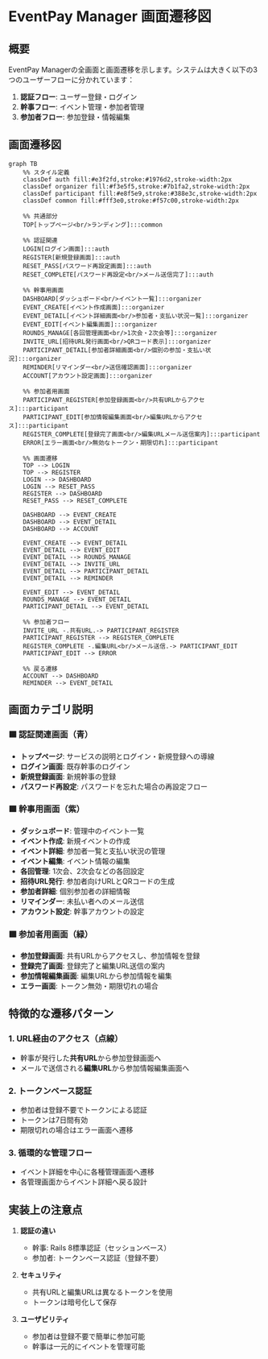 # EventPay Manager 画面遷移図

## 概要
EventPay Managerの全画面と画面遷移を示します。システムは大きく以下の3つのユーザーフローに分かれています：

1. **認証フロー**: ユーザー登録・ログイン
2. **幹事フロー**: イベント管理・参加者管理
3. **参加者フロー**: 参加登録・情報編集

## 画面遷移図

```mermaid
graph TB
    %% スタイル定義
    classDef auth fill:#e3f2fd,stroke:#1976d2,stroke-width:2px
    classDef organizer fill:#f3e5f5,stroke:#7b1fa2,stroke-width:2px
    classDef participant fill:#e8f5e9,stroke:#388e3c,stroke-width:2px
    classDef common fill:#fff3e0,stroke:#f57c00,stroke-width:2px

    %% 共通部分
    TOP[トップページ<br/>ランディング]:::common
    
    %% 認証関連
    LOGIN[ログイン画面]:::auth
    REGISTER[新規登録画面]:::auth
    RESET_PASS[パスワード再設定画面]:::auth
    RESET_COMPLETE[パスワード再設定<br/>メール送信完了]:::auth
    
    %% 幹事用画面
    DASHBOARD[ダッシュボード<br/>イベント一覧]:::organizer
    EVENT_CREATE[イベント作成画面]:::organizer
    EVENT_DETAIL[イベント詳細画面<br/>参加者・支払い状況一覧]:::organizer
    EVENT_EDIT[イベント編集画面]:::organizer
    ROUNDS_MANAGE[各回管理画面<br/>1次会・2次会等]:::organizer
    INVITE_URL[招待URL発行画面<br/>QRコード表示]:::organizer
    PARTICIPANT_DETAIL[参加者詳細画面<br/>個別の参加・支払い状況]:::organizer
    REMINDER[リマインダー<br/>送信確認画面]:::organizer
    ACCOUNT[アカウント設定画面]:::organizer
    
    %% 参加者用画面
    PARTICIPANT_REGISTER[参加登録画面<br/>共有URLからアクセス]:::participant
    PARTICIPANT_EDIT[参加情報編集画面<br/>編集URLからアクセス]:::participant
    REGISTER_COMPLETE[登録完了画面<br/>編集URLメール送信案内]:::participant
    ERROR[エラー画面<br/>無効なトークン・期限切れ]:::participant
    
    %% 画面遷移
    TOP --> LOGIN
    TOP --> REGISTER
    LOGIN --> DASHBOARD
    LOGIN --> RESET_PASS
    REGISTER --> DASHBOARD
    RESET_PASS --> RESET_COMPLETE
    
    DASHBOARD --> EVENT_CREATE
    DASHBOARD --> EVENT_DETAIL
    DASHBOARD --> ACCOUNT
    
    EVENT_CREATE --> EVENT_DETAIL
    EVENT_DETAIL --> EVENT_EDIT
    EVENT_DETAIL --> ROUNDS_MANAGE
    EVENT_DETAIL --> INVITE_URL
    EVENT_DETAIL --> PARTICIPANT_DETAIL
    EVENT_DETAIL --> REMINDER
    
    EVENT_EDIT --> EVENT_DETAIL
    ROUNDS_MANAGE --> EVENT_DETAIL
    PARTICIPANT_DETAIL --> EVENT_DETAIL
    
    %% 参加者フロー
    INVITE_URL -.共有URL.-> PARTICIPANT_REGISTER
    PARTICIPANT_REGISTER --> REGISTER_COMPLETE
    REGISTER_COMPLETE -.編集URL<br/>メール送信.-> PARTICIPANT_EDIT
    PARTICIPANT_EDIT --> ERROR
    
    %% 戻る遷移
    ACCOUNT --> DASHBOARD
    REMINDER --> EVENT_DETAIL
```

## 画面カテゴリ説明

### 🟦 認証関連画面（青）
- **トップページ**: サービスの説明とログイン・新規登録への導線
- **ログイン画面**: 既存幹事のログイン
- **新規登録画面**: 新規幹事の登録
- **パスワード再設定**: パスワードを忘れた場合の再設定フロー

### 🟪 幹事用画面（紫）
- **ダッシュボード**: 管理中のイベント一覧
- **イベント作成**: 新規イベントの作成
- **イベント詳細**: 参加者一覧と支払い状況の管理
- **イベント編集**: イベント情報の編集
- **各回管理**: 1次会、2次会などの各回設定
- **招待URL発行**: 参加者向けURLとQRコードの生成
- **参加者詳細**: 個別参加者の詳細情報
- **リマインダー**: 未払い者へのメール送信
- **アカウント設定**: 幹事アカウントの設定

### 🟩 参加者用画面（緑）
- **参加登録画面**: 共有URLからアクセスし、参加情報を登録
- **登録完了画面**: 登録完了と編集URL送信の案内
- **参加情報編集画面**: 編集URLから参加情報を編集
- **エラー画面**: トークン無効・期限切れの場合

## 特徴的な遷移パターン

### 1. URL経由のアクセス（点線）
- 幹事が発行した**共有URL**から参加登録画面へ
- メールで送信される**編集URL**から参加情報編集画面へ

### 2. トークンベース認証
- 参加者は登録不要でトークンによる認証
- トークンは7日間有効
- 期限切れの場合はエラー画面へ遷移

### 3. 循環的な管理フロー
- イベント詳細を中心に各種管理画面へ遷移
- 各管理画面からイベント詳細へ戻る設計

## 実装上の注意点

1. **認証の違い**
   - 幹事: Rails 8標準認証（セッションベース）
   - 参加者: トークンベース認証（登録不要）

2. **セキュリティ**
   - 共有URLと編集URLは異なるトークンを使用
   - トークンは暗号化して保存

3. **ユーザビリティ**
   - 参加者は登録不要で簡単に参加可能
   - 幹事は一元的にイベントを管理可能
